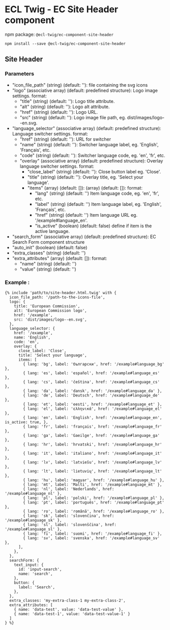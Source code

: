 # ECL Twig - EC Site Header component

npm package: `@ecl-twig/ec-component-site-header`

```shell
npm install --save @ecl-twig/ec-component-site-header
```

## Site Header

### Parameters

- "icon_file_path" (string) (default: ''): file containing the svg icons
- "logo" (associative array) (default: predefined structure): Logo image settings. format:
  - "title" (string) (default: ''): Logo title attribute.
  - "alt" (string) (default: ''): Logo alt attribute.
  - "href" (string) (default: ''): Logo URL.
  - "src" (string) (default: ''): Logo image file path, eg. dist/images/logo--en.svg.
- "language_selector" (associative array) (default: predefined structure): Language switcher settings. format:
  - "href" (string) (default: ''): URL for switcher
  - "name" (string) (default: ''): Switcher language label, eg. 'English', 'Français', etc.
  - "code" (string) (default: ''): Switcher language code, eg. 'en', 'fr', etc.
  - "overlay" (associative array) (default: predefined structure): Overlay language switcher settings. format:
    - "close_label" (string) (default: ''): Close button label eg. 'Close'.
    - "title" (string) (default: ''): Overlay title, eg. 'Select your language'.
    - "items" (array) (default: []): (array) (default: []): format:
      - "lang" (string) (default: '') Item language code, eg. 'en', 'fr', etc.
      - "label" (string) (default: '') Item language label, eg. 'English', 'Français', etc.
      - "href" (string) (default: '') Item language URL eg. '/example#language_en'.
      - "is_active" (boolean) (default: false) define if item is the active language.
- "search_form" (associative array) (default: predefined structure): EC Search Form component structure
- "auto_init" (boolean) (default: false)
- "extra_classes" (string) (default: '')
- "extra_attributes" (array) (default: []): format:
  - "name" (string) (default: '')
  - "value" (string) (default: '')

### Example :

<!-- prettier-ignore -->
```twig
{% include 'path/to/site-header.html.twig' with { 
  icon_file_path: '/path-to-the-icons-file',   
  logo: {  
    title: 'European Commission',  
    alt: 'European Commission logo',  
    href: '/example',  
    src: 'dist/images/logo--en.svg',    
  },  
  language_selector: {  
    href: '/example',  
    name: 'English',  
    code: 'en',  
    overlay: {  
      close_label: 'Close',  
      title: 'Select your language',  
      items: [  
        { lang: 'bg', label: 'български', href: '/example#language_bg' },  
        { lang: 'es', label: 'español', href: '/example#language_es' },  
        { lang: 'cs', label: 'čeština', href: '/example#language_cs' },  
        { lang: 'da', label: 'dansk', href: '/example#language_da' },  
        { lang: 'de', label: 'Deutsch', href: '/example#language_de' },  
        { lang: 'et', label: 'eesti', href: '/example#language_et' },  
        { lang: 'el', label: 'ελληνικά', href: '/example#language_el' },  
        { lang: 'en', label: 'English', href: '/example#language_en', is_active: true, },   
        { lang: 'fr', label: 'français', href: '/example#language_fr' },  
        { lang: 'ga', label: 'Gaeilge', href: '/example#language_ga' },  
        { lang: 'hr', label: 'hrvatski', href: '/example#language_hr' },  
        { lang: 'it', label: 'italiano', href: '/example#language_it' },  
        { lang: 'lv', label: 'latviešu', href: '/example#language_lv' },  
        { lang: 'lt', label: 'lietuvių', href: '/example#language_lt' },  
        { lang: 'hu', label: 'magyar', href: '/example#language_hu' },  
        { lang: 'mt', label: 'Malti', href: '/example#language_mt' },  
        { lang: 'nl', label: 'Nederlands', href: '/example#language_nl' },  
        { lang: 'pl', label: 'polski', href: '/example#language_pl' },  
        { lang: 'pt', label: 'português', href: '/example#language_pt' },  
        { lang: 'ro', label: 'română', href: '/example#language_ro' },  
        { lang: 'sk', label: 'slovenčina', href: '/example#language_sk' },  
        { lang: 'sl', label: 'slovenščina', href: '/example#language_sl' },  
        { lang: 'fi', label: 'suomi', href: '/example#language_fi' },  
        { lang: 'sv', label: 'svenska', href: '/example#language_sv' },  
      ],  
    },  
  },  
  searchForm: {  
    text_input: {  
      id: 'input-search',  
      name: 'search',  
    },  
    button: {  
      label: 'Search',  
    },  
  },    
  extra_classes: 'my-extra-class-1 my-extra-class-2', 
  extra_attributes: [ 
    { name: 'data-test', value: 'data-test-value' }, 
    { name: 'data-test-1', value: 'data-test-value-1' } 
  ] 
} %} 
```
